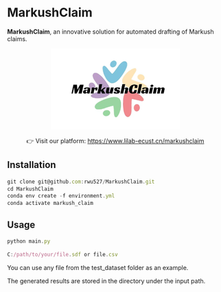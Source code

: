 # MarkushClaim

**MarkushClaim**, an innovative solution for automated drafting of Markush claims. 
<p align="center">
  <a href="https://www.lilab-ecust.cn/markushclaim" target="_blank">
    <img src="https://github.com/rwu527/MarkushClaim/raw/main/logo.png" alt="MarkushClaim Logo" width="300">
  </a>
</p>

<p align="center">
  👉 Visit our platform: <a href="https://www.lilab-ecust.cn/markushclaim">https://www.lilab-ecust.cn/markushclaim</a>
</p>

## Installation

```javascript
git clone git@github.com:rwu527/MarkushClaim.git
cd MarkushClaim
conda env create -f environment.yml
conda activate markush_claim
```


## Usage

```javascript
python main.py
```
```javascript
C:/path/to/your/file.sdf or file.csv
```
You can use any file from the test_dataset folder as an example.

The generated results are stored in the directory under the input path.
